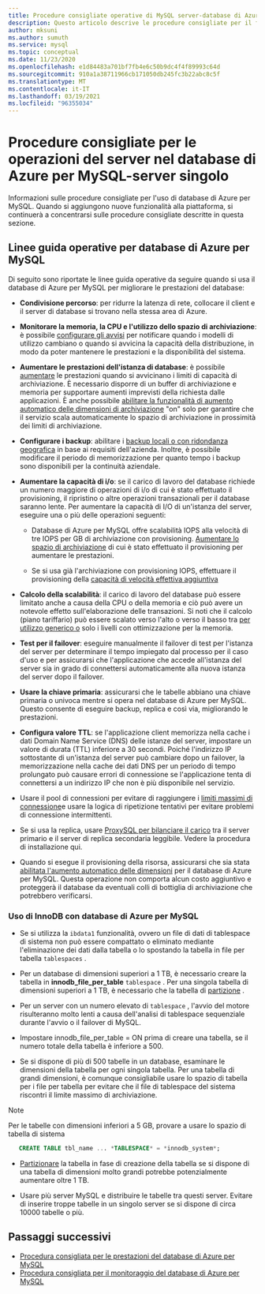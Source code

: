 ```yaml
---
title: Procedure consigliate operative di MySQL server-database di Azure per MySQL
description: Questo articolo descrive le procedure consigliate per il funzionamento del database MySQL in Azure.
author: mksuni
ms.author: sumuth
ms.service: mysql
ms.topic: conceptual
ms.date: 11/23/2020
ms.openlocfilehash: e1d84483a701bf7fb4e6c50b9dc4f4f89993c64d
ms.sourcegitcommit: 910a1a38711966cb171050db245fc3b22abc8c5f
ms.translationtype: MT
ms.contentlocale: it-IT
ms.lasthandoff: 03/19/2021
ms.locfileid: "96355034"
---
```

# <a name="best-practices-for-server-operations-on-azure-database-for-mysql--single-server"></a>Procedure consigliate per le operazioni del server nel database di Azure per MySQL-server singolo

Informazioni sulle procedure consigliate per l'uso di database di Azure per MySQL. Quando si aggiungono nuove funzionalità alla piattaforma, si continuerà a concentrarsi sulle procedure consigliate descritte in questa sezione.

## <a name="azure-database-for-mysql-operational-guidelines"></a>Linee guida operative per database di Azure per MySQL 

Di seguito sono riportate le linee guida operative da seguire quando si usa il database di Azure per MySQL per migliorare le prestazioni del database: 

* **Condivisione percorso**: per ridurre la latenza di rete, collocare il client e il server di database si trovano nella stessa area di Azure.

* **Monitorare la memoria, la CPU e l'utilizzo dello spazio di archiviazione**: è possibile [configurare gli avvisi](howto-alert-on-metric.md) per notificare quando i modelli di utilizzo cambiano o quando si avvicina la capacità della distribuzione, in modo da poter mantenere le prestazioni e la disponibilità del sistema. 

* **Aumentare le prestazioni dell'istanza di database**: è possibile [aumentare](howto-create-manage-server-portal.md) le prestazioni quando si avvicinano i limiti di capacità di archiviazione. È necessario disporre di un buffer di archiviazione e memoria per supportare aumenti imprevisti della richiesta dalle applicazioni. È anche possibile [abilitare la funzionalità di aumento automatico delle dimensioni di archiviazione](howto-auto-grow-storage-portal.md) "on" solo per garantire che il servizio scala automaticamente lo spazio di archiviazione in prossimità dei limiti di archiviazione. 

* **Configurare i backup**: abilitare i [backup locali o con ridondanza geografica](howto-restore-server-portal.md#set-backup-configuration) in base ai requisiti dell'azienda. Inoltre, è possibile modificare il periodo di memorizzazione per quanto tempo i backup sono disponibili per la continuità aziendale. 

* **Aumentare la capacità di i/o**: se il carico di lavoro del database richiede un numero maggiore di operazioni di i/o di cui è stato effettuato il provisioning, il ripristino o altre operazioni transazionali per il database saranno lente. Per aumentare la capacità di I/O di un'istanza del server, eseguire una o più delle operazioni seguenti: 

    * Database di Azure per MySQL offre scalabilità IOPS alla velocità di tre IOPS per GB di archiviazione con provisioning. [Aumentare lo spazio di archiviazione](howto-create-manage-server-portal.md#scale-storage-up) di cui è stato effettuato il provisioning per aumentare le prestazioni. 

    * Se si usa già l'archiviazione con provisioning IOPS, effettuare il provisioning della [capacità di velocità effettiva aggiuntiva](howto-create-manage-server-portal.md#scale-storage-up) 

* **Calcolo della scalabilità**: il carico di lavoro del database può essere limitato anche a causa della CPU o della memoria e ciò può avere un notevole effetto sull'elaborazione delle transazioni. Si noti che il calcolo (piano tariffario) può essere scalato verso l'alto o verso il basso tra [per utilizzo generico o](concepts-pricing-tiers.md) solo i livelli con ottimizzazione per la memoria. 

* **Test per il failover**: eseguire manualmente il failover di test per l'istanza del server per determinare il tempo impiegato dal processo per il caso d'uso e per assicurarsi che l'applicazione che accede all'istanza del server sia in grado di connettersi automaticamente alla nuova istanza del server dopo il failover.

* **Usare la chiave primaria**: assicurarsi che le tabelle abbiano una chiave primaria o univoca mentre si opera nel database di Azure per MySQL. Questo consente di eseguire backup, replica e così via, migliorando le prestazioni.

* **Configura valore TTL**: se l'applicazione client memorizza nella cache i dati Domain Name Service (DNS) delle istanze del server, impostare un valore di durata (TTL) inferiore a 30 secondi. Poiché l'indirizzo IP sottostante di un'istanza del server può cambiare dopo un failover, la memorizzazione nella cache dei dati DNS per un periodo di tempo prolungato può causare errori di connessione se l'applicazione tenta di connettersi a un indirizzo IP che non è più disponibile nel servizio.

* Usare il pool di connessioni per evitare di raggiungere i [limiti massimi di connessione](concepts-server-parameters.md#max_connections)e usare la logica di ripetizione tentativi per evitare problemi di connessione intermittenti. 

* Se si usa la replica, usare [ProxySQL per bilanciare il carico](https://techcommunity.microsoft.com/t5/azure-database-for-mysql/scaling-an-azure-database-for-mysql-workload-running-on/ba-p/1105847) tra il server primario e il server di replica secondaria leggibile. Vedere la procedura di installazione qui. </br> 

* Quando si esegue il provisioning della risorsa, assicurarsi che sia stata [abilitata l'aumento automatico delle dimensioni](howto-auto-grow-storage-portal.md) per il database di Azure per MySQL. Questa operazione non comporta alcun costo aggiuntivo e proteggerà il database da eventuali colli di bottiglia di archiviazione che potrebbero verificarsi. </br> 


### <a name="using-innodb-with-azure-database-for-mysql"></a>Uso di InnoDB con database di Azure per MySQL

*   Se si utilizza la `ibdata1` funzionalità, ovvero un file di dati di tablespace di sistema non può essere compattato o eliminato mediante l'eliminazione dei dati dalla tabella o lo spostando la tabella in file per tabella `tablespaces` .

* Per un database di dimensioni superiori a 1 TB, è necessario creare la tabella in **innodb_file_per_table** `tablespace` . Per una singola tabella di dimensioni superiori a 1 TB, è necessario che la tabella di [partizione](https://dev.mysql.com/doc/refman/5.7/en/partitioning.html) .

*   Per un server con un numero elevato di `tablespace` , l'avvio del motore risulteranno molto lenti a causa dell'analisi di tablespace sequenziale durante l'avvio o il failover di MySQL. 

* Impostare innodb_file_per_table = ON prima di creare una tabella, se il numero totale della tabella è inferiore a 500.

* Se si dispone di più di 500 tabelle in un database, esaminare le dimensioni della tabella per ogni singola tabella. Per una tabella di grandi dimensioni, è comunque consigliabile usare lo spazio di tabella per i file per tabella per evitare che il file di tablespace del sistema riscontri il limite massimo di archiviazione.

> [!NOTE]
> Per le tabelle con dimensioni inferiori a 5 GB, provare a usare lo spazio di tabella di sistema 
> ```sql
>    CREATE TABLE tbl_name ... *TABLESPACE* = *innodb_system*;
> ```

* [Partizionare](https://dev.mysql.com/doc/refman/5.7/en/partitioning.html) la tabella in fase di creazione della tabella se si dispone di una tabella di dimensioni molto grandi potrebbe potenzialmente aumentare oltre 1 TB.

* Usare più server MySQL e distribuire le tabelle tra questi server. Evitare di inserire troppe tabelle in un singolo server se si dispone di circa 10000 tabelle o più. 

## <a name="next-steps"></a>Passaggi successivi
- [Procedura consigliata per le prestazioni del database di Azure per MySQL](concept-performance-best-practices.md)
- [Procedura consigliata per il monitoraggio del database di Azure per MySQL](concept-monitoring-best-practices.md)
